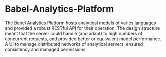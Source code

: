 # Babel-Analytics-Platform
The Babel Analytics Platform hosts analytical models of varies languages and provided a robust RESTful API for their operation. The design structure meant that the server could handle (and adapt) to high numbers of concurrent requests, and provided better or equivalent model performance. A UI to manage distributed networks of analytical servers, ensured consistency and managed permissions.

